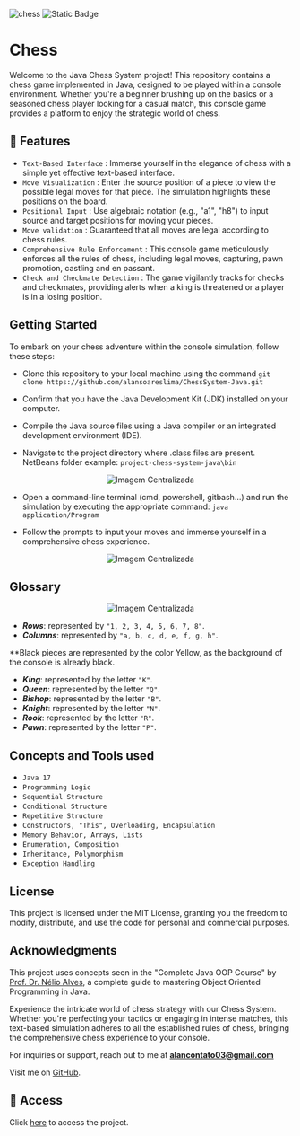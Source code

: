 ![chess](https://github.com/alansoareslima/project-chess-system-java/assets/87402658/21aff974-383f-4781-9e4d-65dbfbf49305)
![Static Badge](https://img.shields.io/badge/JDK-17.0.8-red)

# Chess
Welcome to the Java Chess System project! This repository contains a chess game implemented in Java, designed to be played within a console environment. Whether you're a beginner brushing up on the basics or a seasoned chess player looking for a casual match, this console game provides a platform to enjoy the strategic world of chess.

<!-- ![image](https://github.com/alansoareslima/project-chess-system-java/assets/87402658/6b91e9d8-ecb1-4fcd-a30b-ed15157eeebb) -->

## 🔨 Features

- `Text-Based Interface` : Immerse yourself in the elegance of chess with a simple yet effective text-based interface.
- `Move Visualization` : Enter the source position of a piece to view the possible legal moves for that piece. The simulation highlights these positions on the board.
- `Positional Input` : Use algebraic notation (e.g., "a1", "h8") to input source and target positions for moving your pieces.
- `Move validation` : Guaranteed that all moves are legal according to chess rules.
- `Comprehensive Rule Enforcement` : This console game meticulously enforces  all the rules of chess, including legal moves, capturing, pawn promotion, castling and en passant.
- `Check and Checkmate Detection` : The game vigilantly tracks for checks and checkmates, providing alerts when a king is threatened or a player is in a losing position.

## Getting Started

To embark on your chess adventure within the console simulation, follow these steps:

- Clone this repository to your local machine using the command `git clone https://github.com/alansoareslima/ChessSystem-Java.git`

- Confirm that you have the Java Development Kit (JDK) installed on your computer.

- Compile the Java source files using a Java compiler or an integrated development environment (IDE).

- Navigate to the project directory where .class files are present. NetBeans folder example: `project-chess-system-java\bin`

<div align="center">
  <img style="max-width: 100%; max-height: 100%;" src="https://github.com/alansoareslima/project-chess-system-java/assets/87402658/142812ea-2ec0-4418-b593-41e798ef1cf9" alt="Imagem Centralizada">
</div>

- Open a command-line terminal (cmd, powershell, gitbash...) and run the simulation by executing the appropriate command: `java application/Program`

- Follow the prompts to input your moves and immerse yourself in a comprehensive chess experience.

<div align="center">
  <img style="max-width: 100%; max-height: 100%;" src="https://github.com/alansoareslima/project-chess-system-java/assets/87402658/1b80543f-05f1-45fc-a590-f0e7dbdd1db0" alt="Imagem Centralizada">
</div>

## Glossary

<div align="center">
  <img style="max-width: 100%; max-height: 100%;" src="https://github.com/alansoareslima/project-chess-system-java/assets/87402658/be1c4353-184c-4527-9b4a-97966e474d97" alt="Imagem Centralizada">
</div>

- **_Rows_**: represented by ``"1, 2, 3, 4, 5, 6, 7, 8"``.
- **_Columns_**: represented by ``"a, b, c, d, e, f, g, h"``.

**Black pieces are represented by the color Yellow, as the background of the console is already black.

- **_King_**: represented by the letter `"K"`.
- **_Queen_**: represented by the letter `"Q"`.
- **_Bishop_**: represented by the letter `"B"`.
- **_Knight_**: represented by the letter `"N"`.
- **_Rook_**: represented by the letter `"R"`.
- **_Pawn_**: represented by the letter `"P"`.

## Concepts and Tools used

- ``Java 17``
- ``Programming Logic``
- ``Sequential Structure``
- ``Conditional Structure``
- ``Repetitive Structure``
- ``Constructors, "This", Overloading, Encapsulation``
- ``Memory Behavior, Arrays, Lists``
- ``Enumeration, Composition``
- ``Inheritance, Polymorphism``
- ``Exception Handling``

## License
This project is licensed under the MIT License, granting you the freedom to modify, distribute, and use the code for personal and commercial purposes.

## Acknowledgments
This project uses concepts seen in the "Complete Java OOP Course" by <a href="https://github.com/acenelio">Prof. Dr. Nélio Alves</a>, a complete guide to mastering Object Oriented Programming in Java.

Experience the intricate world of chess strategy with our Chess System. Whether you're perfecting your tactics or engaging in intense matches, this text-based simulation adheres to all the established rules of chess, bringing the comprehensive chess experience to your console.

For inquiries or support, reach out to me at **alancontato03@gmail.com**

Visit me on <a href="https://github.com/alansoareslima">GitHub</a>.

## 📁 Access
Click [here](https://github.com/alansoareslima/project-chess-system-java/) to access the project.
